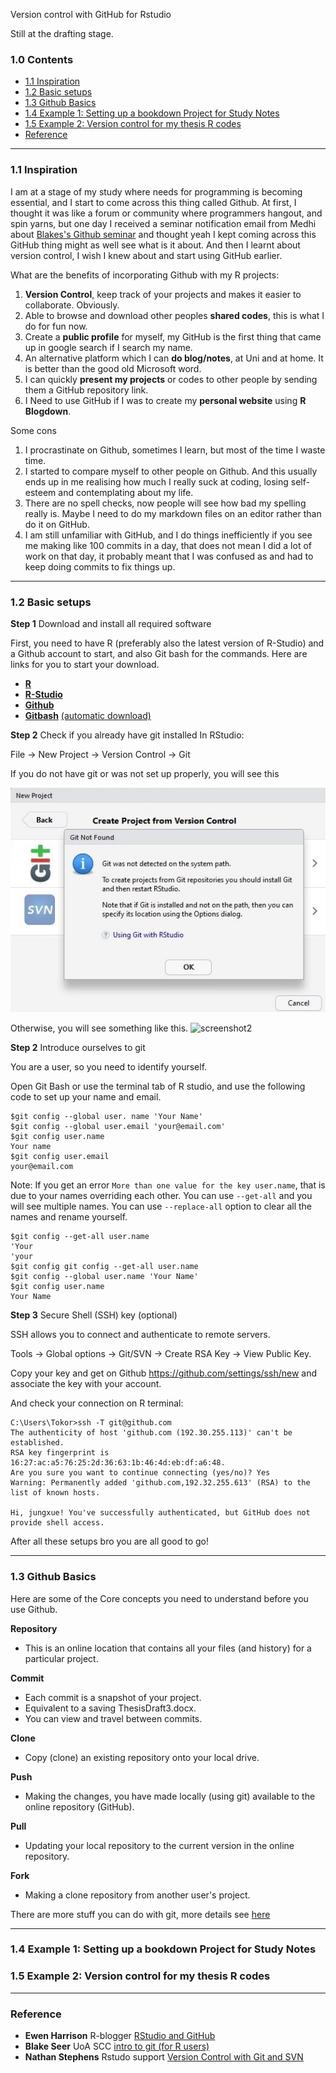 Version control with GitHub for Rstudio

Still at the drafting stage.

### 1.0 Contents

- [1.1 Inspiration](https://github.com/jungxue/R-lyublyu-Git/blob/master/README.md#11-inspiration)
- [1.2 Basic setups](https://github.com/jungxue/R2Git/blob/master/README.md#12-basic-setups)
- [1.3 Github Basics](https://github.com/jungxue/R2Git/blob/master/README.md#13-github-basics)
- [1.4 Example 1: Setting up a bookdown Project for Study Notes](https://github.com/jungxue/R2Git/blob/master/README.md#14-example-1-setting-up-a-bookdown-project-for-study-notes)
- [1.5 Example 2: Version control for my thesis R codes](https://github.com/jungxue/R2Git/blob/master/README.md#15-example-2-version-control-for-my-thesis-r-codes)
- [Reference](https://github.com/jungxue/R2Git/blob/master/README.md#reference)

-------------------------------------------------------------------------------------------------------------------

### 1.1 Inspiration

I am at a stage of my study where needs for programming is becoming essential, and I start to come across this thing called Github. At first, I thought it was like a forum or community where programmers hangout, and spin yarns, but one day I received a seminar notification email from Medhi about [Blakes's Github seminar](https://github.com/sccuoa/intro-to-git) and thought yeah I kept coming across this GitHub thing might as well see what is it about. And then I learnt about version control, I wish I knew about and start using GitHub earlier.

What are the benefits of incorporating Github with my R projects:

1. **Version Control**, keep track of your projects and makes it easier to collaborate. Obviously. 
2. Able to browse and download other peoples **shared codes**, this is what I do for fun now.
3. Create a **public profile** for myself, my GitHub is the first thing that came up in google search if I search my name.
4. An alternative platform which I can **do blog/notes**, at Uni and at home. It is better than the good old Microsoft word. 
5. I can quickly **present my projects** or codes to other people by sending them a GitHub repository link.
6. I Need to use GitHub if I was to create my **personal website** using **R Blogdown**.

Some cons

1. I procrastinate on Github, sometimes I learn, but most of the time I waste time. 
2. I started to compare myself to other people on Github. And this usually ends up in me realising how much I really suck at coding, losing self-esteem and contemplating about my life. 
3. There are no spell checks, now people will see how bad my spelling really is. Maybe I need to do my markdown files on an editor rather than do it on GitHub. 
4. I am still unfamiliar with GitHub, and I do things inefficiently if you see me making like 100 commits in a day, that does not mean I did a lot of work on that day, it probably meant that I was confused as and had to keep doing commits to fix things up.  

-------------------------------------------------------------------------------------------------------------------

### 1.2 Basic setups

**Step 1** Download and install all required software

First, you need to have R (preferably also the latest version of R-Studio) and a Github account to start, and also Git bash for the commands. Here are links for you to start your download. 

- [**R**](https://cran.r-project.org/)
- [**R-Studio**](https://www.rstudio.com/products/rstudio/download/)
- [**Github**](https://github.com/)
- [**Gitbash**](https://gitforwindows.org/) [(automatic download)](https://git-scm.com/download/win)

**Step 2**  Check if you already have git installed In RStudio:

File → New Project → Version Control → Git

If you do not have git or was not set up properly, you will see this
<p align="center">
   <img  src="R2Git1.jpg">
</p>

Otherwise, you will see something like this. 
![screenshot2](R2Git2.jpg)

**Step 2** Introduce ourselves to git

You are a user, so you need to identify yourself.

Open Git Bash or use the terminal tab of R studio, and use the following code to set up your name and email.

```git
$git config --global user. name 'Your Name'
$git config --global user.email 'your@email.com'
$git config user.name
Your name
$git config user.email
your@email.com
```
Note: If you get an error `More than one value for the key user.name`, that is due to your names overriding each other.
You can use `--get-all` and you will see multiple names. 
You can use `--replace-all` option to clear all the names and rename yourself. 

```git
$git config --get-all user.name
'Your
'your
$git config git config --get-all user.name 
$git config --global user.name 'Your Name'
$git config user.name
Your Name
```

**Step 3** Secure Shell (SSH) key (optional)

SSH allows you to connect and authenticate to remote servers.

Tools → Global options → Git/SVN → Create RSA Key → View Public Key.

Copy your key and get on Github https://github.com/settings/ssh/new and associate the key with your account.

And check your connection on R terminal: 

```git
C:\Users\Tokor>ssh -T git@github.com
The authenticity of host 'github.com (192.30.255.113)' can't be established.
RSA key fingerprint is 16:27:ac:a5:76:25:2d:36:63:1b:46:4d:eb:df:a6:48.
Are you sure you want to continue connecting (yes/no)? Yes
Warning: Permanently added 'github.com,192.32.255.613' (RSA) to the list of known hosts.

Hi, jungxue! You've successfully authenticated, but GitHub does not provide shell access.

```
After all these setups bro you are all good to go!

-------------------------------------------------------------------------------------------------------------------

### 1.3 Github Basics

Here are some of the Core concepts you need to understand before you use Github. 

**Repository**
- This is an online location that contains all your files (and history) for a particular project.

**Commit**
- Each commit is a snapshot of your project.
- Equivalent to a saving ThesisDraft3.docx.
- You can view and travel between commits. 

**Clone**
- Copy (clone) an existing repository onto your local drive. 

**Push**
- Making the changes, you have made locally (using git) available to the online repository (GitHub).

**Pull**
- Updating your local repository to the current version in the online repository.

**Fork**
- Making a clone repository from another user's project.


There are more stuff you can do with git, more details see [here]()

-------------------------------------------------------------------------------------------------------------------
### 1.4 Example 1: Setting up a bookdown Project for Study Notes

### 1.5 Example 2: Version control for my thesis R codes

-------------------------------------------------------------------------------------------------------------------

### Reference

- **Ewen Harrison** R-blogger [RStudio and GitHub](https://www.r-bloggers.com/rstudio-and-github/)
- **Blake Seer** UoA SCC [intro to git (for R users)](https://github.com/sccuoa/intro-to-git)
- **Nathan Stephens** Rstudo support [Version Control with Git and SVN](https://support.rstudio.com/hc/en-us/articles/200532077-Version-Control-with-Git-and-SVN)
